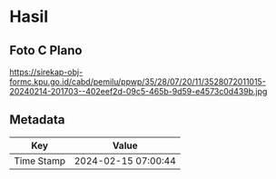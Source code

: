 # Hasil

## Foto C Plano

https://sirekap-obj-formc.kpu.go.id/cabd/pemilu/ppwp/35/28/07/20/11/3528072011015-20240214-201703--402eef2d-09c5-465b-9d59-e4573c0d439b.jpg


## Metadata

| Key        | Value               |
| ---------- | ------------------- |
| Time Stamp | 2024-02-15 07:00:44 |



